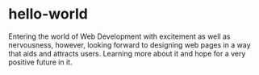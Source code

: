 # hello-world

Entering the world of Web Development with excitement as well as nervousness, however, looking forward to designing web pages in a way that aids and attracts users. Learning more about it and hope for a very positive future in it.